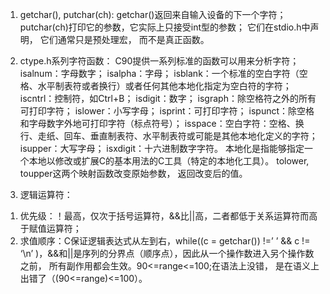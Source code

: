 1. getchar(), putchar(ch):
getchar()返回来自输入设备的下一个字符；putchar(ch)打印它的参数，它实际上只接受int型的参数；
它们在stdio.h中声明， 它们通常只是预处理宏， 而不是真正函数。

2. ctype.h系列字符函数：
C90提供一系列标准的函数可以用来分析字符；
isalnum：字母数字；
isalpha：字母；
isblank：一个标准的空白字符（空格、水平制表符或者换行）或者任何其他本地化指定为空白符的字符；
iscntrl：控制符，如Ctrl+B；
isdigit：数字；
isgraph：除空格符之外的所有可打印字符；
islower：小写字母；
isprint：可打印字符；
ispunct：除空格和字母数字外地可打印字符（标点符号）；
isspace：空白字符：空格、换行、走纸、回车、垂直制表符、水平制表符或可能是其他本地化定义的字符；
isupper：大写字母；
isxdigit：十六进制数字字符。
本地化是指能够指定一个本地以修改或扩展C的基本用法的C工具（特定的本地化工具）。
tolower, toupper这两个映射函数改变原始参数， 返回改变后的值。

3. 逻辑运算符：
1) 优先级：！最高，仅次于括号运算符，&&比||高，二者都低于关系运算符而高于赋值运算符；
2) 求值顺序：C保证逻辑表达式从左到右，while((c = getchar()) !=’ ’ && c != ‘\n’ )，&&和||是序列的分界点（顺序点），因此从一个操作数进入另个操作数之前， 所有副作用都会生效。90<=range<=100;在语法上没错， 是在语义上出错了（(90<=range)<=100）。